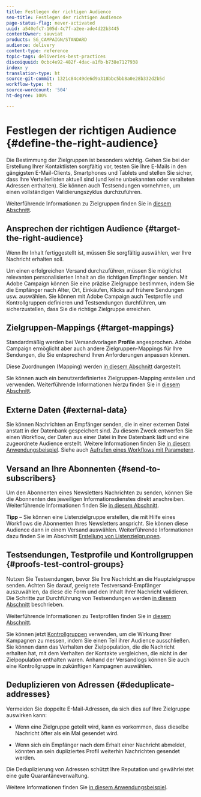 ```yaml
---
title: Festlegen der richtigen Audience
seo-title: Festlegen der richtigen Audience
page-status-flag: never-activated
uuid: a540efc7-105d-4c7f-a2ee-ade4d22b3445
contentOwner: sauviat
products: SG_CAMPAIGN/STANDARD
audience: delivery
content-type: reference
topic-tags: deliveries-best-practices
discoiquuid: 0cbc4e92-482f-4dac-a1fb-b738e7127938
index: y
translation-type: ht
source-git-commit: 1321c84c49de6d9a318bbc5bb8a0e28b332d2b5d
workflow-type: ht
source-wordcount: '504'
ht-degree: 100%

---
```



# Festlegen der richtigen Audience {#define-the-right-audience}

Die Bestimmung der Zielgruppen ist besonders wichtig. Gehen Sie bei der Erstellung Ihrer Kontaktlisten sorgfältig vor, testen Sie Ihre E-Mails in den gängigsten E-Mail-Clients, Smartphones und Tablets und stellen Sie sicher, dass Ihre Verteilerlisten aktuell sind (und keine unbekannten oder veralteten Adressen enthalten). Sie können auch Testsendungen vornehmen, um einen vollständigen Validierungszyklus durchzuführen.

Weiterführende Informationen zu Zielgruppen finden Sie in [diesem Abschnitt](../../audiences/using/selecting-an-audience-in-a-message.md).

## Ansprechen der richtigen Audience {#target-the-right-audience}

Wenn Ihr Inhalt fertiggestellt ist, müssen Sie sorgfältig auswählen, wer Ihre Nachricht erhalten soll.

Um einen erfolgreichen Versand durchzuführen, müssen Sie möglichst relevanten personalisierten Inhalt an die richtigen Empfänger senden. Mit Adobe Campaign können Sie eine präzise Zielgruppe bestimmen, indem Sie die Empfänger nach Alter, Ort, Einkäufen, Klicks auf frühere Sendungen usw. auswählen. Sie können mit Adobe Campaign auch Testprofile und Kontrollgruppen definieren und Testsendungen durchführen, um sicherzustellen, dass Sie die richtige Zielgruppe erreichen.

## Zielgruppen-Mappings {#target-mappings}

Standardmäßig werden bei Versandvorlagen **Profile** angesprochen. Adobe Campaign ermöglicht aber auch andere Zielgruppen-Mappings für Ihre Sendungen, die Sie entsprechend Ihren Anforderungen anpassen können.

Diese Zuordnungen (Mapping) werden [in diesem Abschnitt](../../automating/using/query.md#targeting-dimensions-and-resources) dargestellt.

Sie können auch ein benutzerdefiniertes Zielgruppen-Mapping erstellen und verwenden. Weiterführende Informationen hierzu finden Sie in [diesem Abschnitt](../../administration/using/target-mappings-in-campaign.md).

## Externe Daten {#external-data}

Sie können Nachrichten an Empfänger senden, die in einer externen Datei anstatt in der Datenbank gespeichert sind. Zu diesem Zweck entwerfen Sie einen Workflow, der Daten aus einer Datei in Ihre Datenbank lädt und eine zugeordnete Audience erstellt. Weitere Informationen finden Sie [in diesem Anwendungsbeispiel](../../automating/using/use-case-calling-workflow.md). Siehe auch [Aufrufen eines Workflows mit Parametern](../../automating/using/calling-a-workflow-with-external-parameters.md).

## Versand an Ihre Abonnenten {#send-to-subscribers}

Um den Abonnenten eines Newsletters Nachrichten zu senden, können Sie die Abonnenten des jeweiligen Informationsdienstes direkt anschreiben. Weiterführende Informationen finden Sie [in diesem Abschnitt](../../audiences/using/about-subscriptions.md).

**Tipp** – Sie können eine Listenzielgruppe erstellen, die mit Hilfe eines Workflows die Abonnenten Ihres Newsletters anspricht. Sie können diese Audience dann in einem Versand auswählen. Weiterführende Informationen dazu finden Sie im Abschnitt [Erstellung von Listenzielgruppen](../../audiences/using/creating-audiences.md#creating-list-audiences).

## Testsendungen, Testprofile und Kontrollgruppen {#proofs-test-control-groups}

Nutzen Sie Testsendungen, bevor Sie Ihre Nachricht an die Hauptzielgruppe senden.
Achten Sie darauf, geeignete Testversand-Empfänger auszuwählen, da diese die Form und den Inhalt Ihrer Nachricht validieren. Die Schritte zur Durchführung von Testsendungen werden [in diesem Abschnitt](../../sending/using/sending-proofs.md) beschrieben.

Weiterführende Informationen zu Testprofilen finden Sie in [diesem Abschnitt](../../audiences/using/managing-test-profiles.md).

Sie können jetzt [Kontrollgruppen](../../sending/using/control-group.md) verwenden, um die Wirkung Ihrer Kampagnen zu messen, indem Sie einen Teil ihrer Audience ausschließen. Sie können dann das Verhalten der Zielpopulation, die die Nachricht erhalten hat, mit dem Verhalten der Kontakte vergleichen, die nicht in der Zielpopulation enthalten waren. Anhand der Versandlogs können Sie auch eine Kontrollgruppe in zukünftigen Kampagnen auswählen.

## Deduplizieren von Adressen {#deduplicate-addresses}

Vermeiden Sie doppelte E-Mail-Adressen, da sich dies auf Ihre Zielgruppe auswirken kann:

* Wenn eine Zielgruppe geteilt wird, kann es vorkommen, dass dieselbe Nachricht öfter als ein Mal gesendet wird.

* Wenn sich ein Empfänger nach dem Erhalt einer Nachricht abmeldet, könnten an sein dupliziertes Profil weiterhin Nachrichten gesendet werden.

Die Deduplizierung von Adressen schützt Ihre Reputation und gewährleistet eine gute Quarantäneverwaltung.

Weitere Informationen finden Sie [in diesem Anwendungsbeispiel](../../automating/using/deduplicating-data-imported-file.md).

